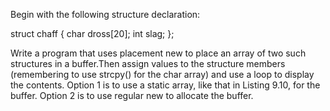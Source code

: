 Begin with the following structure declaration:

struct chaff
{
    char dross[20];
    int slag;
};

Write a program that uses placement new to place an array of two such structures in
a buffer.Then assign values to the structure members (remembering to use
strcpy() for the char array) and use a loop to display the contents. Option 1 is to
use a static array, like that in Listing 9.10, for the buffer. Option 2 is to use regular
new to allocate the buffer.